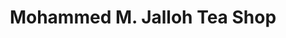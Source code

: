 ---
title: "Mohammed M. Jalloh Tea Shop"
url: /monrovia/mohammed-m-jalloh-tea-shop/
shop: Lebensmittel
---